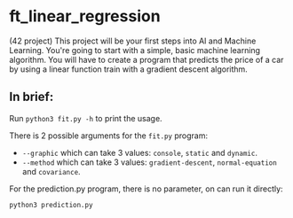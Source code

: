 # ft_linear_regression
(42 project) This project will be your first steps into AI and Machine Learning. You're going to start with a simple, basic machine learning algorithm. You will have to create a program that predicts the price of a car by using a linear function train with a gradient descent algorithm.

## In brief:
Run `python3 fit.py -h` to print the usage.

There is 2 possible arguments for the `fit.py` program:
* `--graphic` which can take 3 values: `console`, `static` and `dynamic`.
* `--method` which can take 3 values: `gradient-descent`, `normal-equation` and `covariance`.

For the prediction.py program, there is no parameter, on can run it directly:
```bash
python3 prediction.py
```
